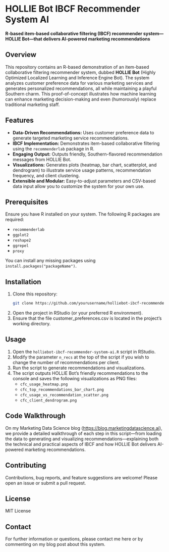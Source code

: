 # HOLLIE Bot IBCF Recommender System AI

**R-based item-based collaborative filtering (IBCF) recommender system—HOLLIE Bot—that delivers AI-powered marketing recommendations**

## Overview

This repository contains an R-based demonstration of an item-based collaborative filtering recommender system, dubbed **HOLLIE Bot** (Highly Optimized Localized Learning and Inference Engine Bot). The system analyzes customer preference data for various marketing services and generates personalized recommendations, all while maintaining a playful Southern charm. This proof-of-concept illustrates how machine learning can enhance marketing decision-making and even (humorously) replace traditional marketing staff.

## Features

- **Data-Driven Recommendations:** Uses customer preference data to generate targeted marketing service recommendations.
- **IBCF Implementation:** Demonstrates item-based collaborative filtering using the `recommenderlab` package in R.
- **Engaging Output:** Outputs friendly, Southern-flavored recommendation messages from HOLLIE Bot.
- **Visualizations:** Generates plots (heatmap, bar chart, scatterplot, and dendrogram) to illustrate service usage patterns, recommendation frequency, and client clustering.
- **Extensible and Modular:** Easy-to-adjust parameters and CSV-based data input allow you to customize the system for your own use.

## Prerequisites

Ensure you have R installed on your system. The following R packages are required:

- `recommenderlab`
- `ggplot2`
- `reshape2`
- `ggrepel`
- `proxy`

You can install any missing packages using `install.packages("packageName")`.

## Installation

1. Clone this repository:
   ```bash
   git clone https://github.com/yourusername/holliebot-ibcf-recommender-system-ai.git
   ```
2.	Open the project in RStudio (or your preferred R environment).
3.	Ensure that the file customer_preferences.csv is located in the project’s working directory.

## Usage

1. Open the `holliebot-ibcf-recommender-system-ai.R` script in RStudio.
2. Modify the parameter `n_recs` at the top of the script if you wish to change the number of recommendations per client.
3. Run the script to generate recommendations and visualizations.
4. The script outputs HOLLIE Bot’s friendly recommendations to the console and saves the following visualizations as PNG files:
   - `cfc_usage_heatmap.png`
   - `cfc_top_recommendations_bar_chart.png`
   - `cfc_usage_vs_recommendation_scatter.png`
   - `cfc_client_dendrogram.png`

## Code Walkthrough

On my Marketing Data Science blog (https://blog.marketingdatascience.ai), we provide a detailed walkthrough of each step in this script—from loading the data to generating and visualizing recommendations—explaining both the technical and practical aspects of IBCF and how HOLLIE Bot delivers AI-powered marketing recommendations.

## Contributing

Contributions, bug reports, and feature suggestions are welcome! Please open an issue or submit a pull request.

## License

MIT License

## Contact

For further information or questions, please contact me here or by commenting on my blog post about this system.
